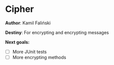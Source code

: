 # Cipher
__Author__: Kamil Faliński

__Destiny__: For encrypting and encrypting messages

__Next goals:__
- [ ] More JUnit tests
- [ ] More encrypting methods
